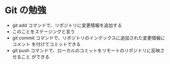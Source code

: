 # Git の勉強
- git add コマンドで、リポジトリに変更情報を追加する
- このことをステージングと言う
- git commit コマンドで、リポジトリのインデックスに追加された変更情報にコメント
を付けてコミットできる
- git push コマンドで、ローカルのコミットをリモートのリポジトリに反映させること
ができる
